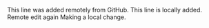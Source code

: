 This line was added remotely from GitHub.
This line is locally added.
Remote edit again
Making a local change.
